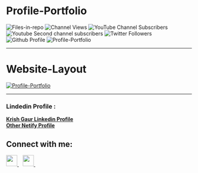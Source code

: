 # Profile-Portfolio

![Files-in-repo](https://img.shields.io/github/directory-file-count/KrishGaur1354/Personal-Python-Projects)
![Channel Views](https://img.shields.io/youtube/channel/views/UC1x1aok5Ji52Dw6G8_GN59Q?style=social)
![YouTube Channel Subscribers](https://img.shields.io/youtube/channel/subscribers/UC1x1aok5Ji52Dw6G8_GN59Q?style=social)
![Youtube Second channel subscribers](https://img.shields.io/youtube/channel/subscribers/UChVQCKleV_WKpQkPu_8nozw?style=social)
![Twitter Followers](https://img.shields.io/twitter/follow/ThatOneKrish?style=social)
![Github Profile](https://img.shields.io/github/followers/KrishGaur1354?style=social)
![Profile-Portfolio](https://socialify.git.ci/KrishGaur1354/Profile-Portfolio/image?font=Raleway&language=1&logo=https%3A%2F%2Fi.ibb.co%2Fkmpxcn5%2Fdownload-1-removebg-preview.png&name=1&owner=1&pattern=Circuit%20Board&theme=Light)

---

# Website-Layout
<a href="https://krishgaur1354.github.io/Profile-Portfolio/"><img src="https://i.ibb.co/t8LSjYv/Profile-Portfolio.png" alt="Profile-Portfolio" border="0"></a>

---

### Lindedin Profile : 

<div class="badge-base LI-profile-badge" data-locale="en_US" data-size="large" data-theme="dark" data-type="HORIZONTAL" data-vanity="krish-gaur-005911183" data-version="v1"><a class="badge-base__link LI-simple-link" href="https://in.linkedin.com/in/krish-gaur-005911183?trk=profile-badge"><b>Krish Gaur Linkedin Profile</b></a></div>
<a href="https://krishgaur-profile.netlify.app/"><b>Other Netify Profile</b></a>
<h2>Connect with me: </h2>
  <a href="https://twitter.com/ThatOneKrish">
    <img width="30px" src="https://www.vectorlogo.zone/logos/twitter/twitter-official.svg" />
  </a>&ensp;
   <a href="https://www.instagram.com/ThatOneKrish/">
    <img width="30px" src="https://www.vectorlogo.zone/logos/instagram/instagram-icon.svg" />
  </a>&ensp;
